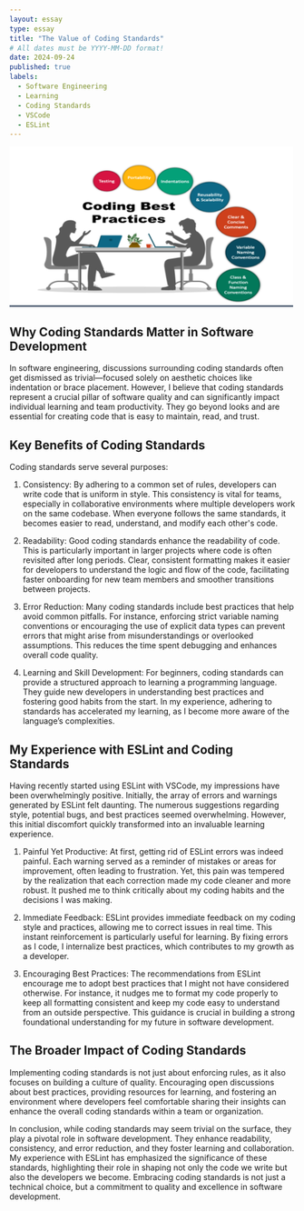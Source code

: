 ```yaml
---
layout: essay
type: essay
title: "The Value of Coding Standards"
# All dates must be YYYY-MM-DD format!
date: 2024-09-24
published: true
labels:
  - Software Engineering
  - Learning
  - Coding Standards
  - VSCode
  - ESLint
---
```


<img width="500px" class="rounded float-start pe-4" src="../img/coding-standards/CodingStandards.png">

## Why Coding Standards Matter in Software Development
In software engineering, discussions surrounding coding standards often get dismissed as trivial—focused solely on aesthetic choices like indentation or brace placement. However, I believe that coding standards represent a crucial pillar of software quality and can significantly impact individual learning and team productivity. They go beyond looks and are essential for creating code that is easy to maintain, read, and trust.

## Key Benefits of Coding Standards
Coding standards serve several purposes:

  1. Consistency: By adhering to a common set of rules, developers can write code that is uniform in style. This consistency is vital for teams, 
     especially in collaborative environments where multiple developers work on the same codebase. When everyone follows the same standards, it 
     becomes easier to read, understand, and modify each other's code.

  2. Readability: Good coding standards enhance the readability of code. This is particularly important in larger projects where code is often 
     revisited after long periods. Clear, consistent formatting makes it easier for developers to understand the logic and flow of the code, 
     facilitating faster onboarding for new team members and smoother transitions between projects.

  3. Error Reduction: Many coding standards include best practices that help avoid common pitfalls. For instance, enforcing strict variable naming 
     conventions or encouraging the use of explicit data types can prevent errors that might arise from misunderstandings or overlooked 
     assumptions. This reduces the time spent debugging and enhances overall code quality.

  4. Learning and Skill Development: For beginners, coding standards can provide a structured approach to learning a programming language. They 
     guide new developers in understanding best practices and fostering good habits from the start. In my experience, adhering to standards has 
     accelerated my learning, as I become more aware of the language’s complexities.

## My Experience with ESLint and Coding Standards
Having recently started using ESLint with VSCode, my impressions have been overwhelmingly positive. Initially, the array of errors and warnings generated by ESLint felt daunting. The numerous suggestions regarding style, potential bugs, and best practices seemed overwhelming. However, this initial discomfort quickly transformed into an invaluable learning experience.

  1. Painful Yet Productive: At first, getting rid of ESLint errors was indeed painful. Each warning served as a reminder of mistakes or areas for 
     improvement, often leading to frustration. Yet, this pain was tempered by the realization that each correction made my code cleaner and more 
     robust. It pushed me to think critically about my coding habits and the decisions I was making.

  2. Immediate Feedback: ESLint provides immediate feedback on my coding style and practices, allowing me to correct issues in real time. This 
     instant reinforcement is particularly useful for learning. By fixing errors as I code, I internalize best practices, which contributes to my 
     growth as a developer.

  3. Encouraging Best Practices: The recommendations from ESLint encourage me to adopt best practices that I might not have considered otherwise. 
     For instance, it nudges me to format my code properly to keep all formatting consistent and keep my code easy to understand from an outside perspective. This guidance is crucial in 
     building a strong foundational understanding for my future in software development.

## The Broader Impact of Coding Standards
Implementing coding standards is not just about enforcing rules, as it also focuses on building a culture of quality. Encouraging open discussions about best practices, providing resources for learning, and fostering an environment where developers feel comfortable sharing their insights can enhance the overall coding standards within a team or organization.

In conclusion, while coding standards may seem trivial on the surface, they play a pivotal role in software development. They enhance readability, consistency, and error reduction, and they foster learning and collaboration. My experience with ESLint has emphasized the significance of these standards, highlighting their role in shaping not only the code we write but also the developers we become. Embracing coding standards is not just a technical choice, but a commitment to quality and excellence in software development.
